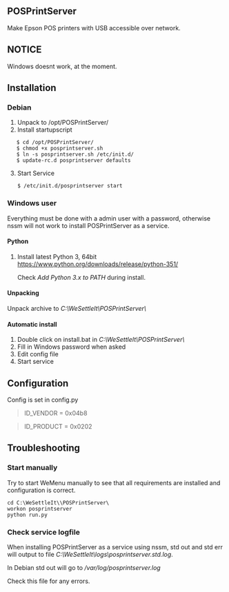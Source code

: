 POSPrintServer
--------------
Make Epson POS printers with USB accessible over network.

NOTICE
------
Windows doesnt work, at the moment.

Installation
------------
### Debian
1. Unpack to /opt/POSPrintServer/
2. Install startupscript
```
   $ cd /opt/POSPrintServer/
   $ chmod +x posprintserver.sh
   $ ln -s posprintserver.sh /etc/init.d/
   $ update-rc.d posprintserver defaults
   ```
3. Start Service

   `$ /etc/init.d/posprintserver start`

### Windows user
Everything must be done with a admin user with a password, otherwise nssm will not work to install POSPrintServer as a service.

#### Python
1. Install latest Python 3, 64bit
   https://www.python.org/downloads/release/python-351/  
   
   Check *Add Python 3.x to PATH* during install.

#### Unpacking
Unpack archive to *C:\\WeSettleIt\\POSPrintServer\\*

#### Automatic install
1. Double click on install.bat in *C:\\WeSettleIt\\POSPrintServer\\* 
2. Fill in Windows password when asked
3. Edit config file
4. Start service


Configuration
-------------
Config is set in config.py

> ID_VENDOR = 0x04b8

> ID_PRODUCT = 0x0202


Troubleshooting
---------------
### Start manually
Try to start WeMenu manually to see that all requirements are installed and configuration is correct.

```
cd C:\WeSettleIt\\POSPrintServer\
workon posprintserver
python run.py
```

### Check service logfile
When installing POSPrintServer as a service using nssm, std out and std err will output to file *C:\\WeSettleIt\\logs\\﻿posprintserver.std.log*.

In Debian std out will go to */var/log/posprintserver.log*

Check this file for any errors.
